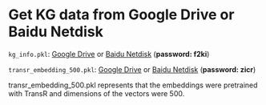 # Get KG data from Google Drive or Baidu Netdisk

`kg_info.pkl`: [Google Drive](https://drive.google.com/file/d/1V0ragSdM4gUFOTTR8b3CBug1z1pExJWR/view?usp=sharing) or [Baidu Netdisk](https://pan.baidu.com/s/1iPIy3BKu-D4Oslc1bZYWwQ) (**password: f2ki**)

`transr_embedding_500.pkl`: [Google Drive](https://drive.google.com/file/d/1kSMM0EMLn8p9EXDI_XeIS6a_GYXh6wmg/view?usp=sharing) or [Baidu Netdisk](https://pan.baidu.com/s/1kwp1hfN1z9x7q0xdqehiKQ) (**password: zicr**)

transr_embedding_500.pkl represents that the embeddings were pretrained with TransR and dimensions of the vectors were 500.

